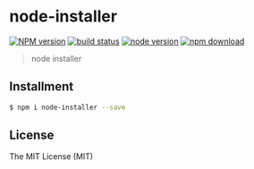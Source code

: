 # node-installer

[![NPM version][npm-image]][npm-url]
[![build status][travis-image]][travis-url]
[![node version][node-image]][node-url]
[![npm download][download-image]][download-url]

[npm-image]: https://img.shields.io/npm/v/node-installer.svg?style=flat-square
[npm-url]: https://npmjs.org/package/node-installer
[travis-image]: https://img.shields.io/travis/xudafeng/node-installer.svg?style=flat-square
[travis-url]: https://travis-ci.org/xudafeng/node-installer
[node-image]: https://img.shields.io/badge/node.js-%3E=_0.10-green.svg?style=flat-square
[node-url]: http://nodejs.org/download/
[download-image]: https://img.shields.io/npm/dm/node-installer.svg?style=flat-square
[download-url]: https://npmjs.org/package/node-installer

> node installer

## Installment

```bash
$ npm i node-installer --save
```

## License

The MIT License (MIT)

